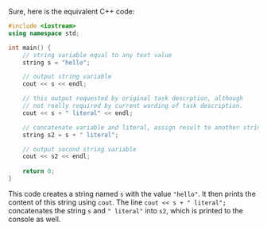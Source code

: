 Sure, here is the equivalent C++ code:

```cpp
#include <iostream>
using namespace std;

int main() {
    // string variable equal to any text value
    string s = "hello";

    // output string variable
    cout << s << endl;

    // this output requested by original task descrption, although
    // not really required by current wording of task description.
    cout << s + " literal" << endl;

    // concatenate variable and literal, assign result to another string variable
    string s2 = s + " literal";

    // output second string variable
    cout << s2 << endl;
    
    return 0;
}
```

This code creates a string named `s` with the value `"hello"`. It then prints the content of this string using `cout`. The line `cout << s + " literal";` concatenates the string `s` and `" literal"` into `s2`, which is printed to the console as well.
